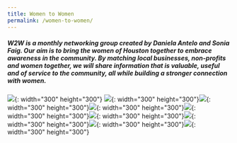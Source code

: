 ```yaml
---
title: Women to Women
permalink: /women-to-women/
---
```


##### W2W is a monthly networking group created by Daniela Antelo and Sonia Faig. Our aim is to bring the women of Houston together to embrace awareness in the community. By matching local businesses, non-profits and women together, we will share information that is valuable, useful and of service to the community, all while building a stronger connection with women.

![](/uploads/daniw2w.JPG){: width="300" height="300"} ![](/uploads/img-4248.jpg){: width="300" height="300"}![](/uploads/img-4253.jpg){: width="300" height="300"}![](/uploads/img-4254.jpg){: width="300" height="300"}![](/uploads/img-4252.jpg){: width="300" height="300"}![](/uploads/women1.jpg){: width="300" height="300"}![](/uploads/women2.jpg){: width="300" height="300"}![](/uploads/women3.jpg){: width="300" height="300"}![](/uploads/women4.jpg){: width="300" height="300"}